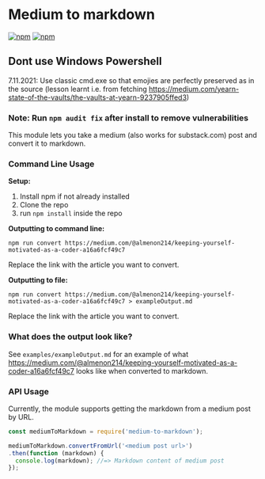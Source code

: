 # Medium to markdown
[![npm](https://img.shields.io/npm/v/medium-to-markdown.svg)](https://npmjs.com/package/medium-to-markdown) [![npm](https://img.shields.io/npm/l/medium-to-markdown.svg)]()

## Dont use Windows Powershell

7.11.2021: Use classic cmd.exe so that emojies are perfectly preserved as in the source (lesson learnt i.e. from fetching https://medium.com/yearn-state-of-the-vaults/the-vaults-at-yearn-9237905ffed3)

### Note: Run `npm audit fix` after install to remove vulnerabilities

This module lets you take a medium (also works for substack.com) post and convert it to markdown.

### Command Line Usage

**Setup:**

1. Install npm if not already installed
2. Clone the repo
3. run `npm install` inside the repo

**Outputting to command line:**

`npm run convert https://medium.com/@almenon214/keeping-yourself-motivated-as-a-coder-a16a6fcf49c7`

Replace the link with the article you want to convert.

**Outputting to file:**

`npm run convert https://medium.com/@almenon214/keeping-yourself-motivated-as-a-coder-a16a6fcf49c7 > exampleOutput.md`

Replace the link with the article you want to convert.

### What does the output look like?

See `examples/exampleOutput.md` for an example of what https://medium.com/@almenon214/keeping-yourself-motivated-as-a-coder-a16a6fcf49c7 looks like when converted to markdown.

### API Usage

Currently, the module supports getting the markdown from a medium post by URL.

```javascript
const mediumToMarkdown = require('medium-to-markdown');

mediumToMarkdown.convertFromUrl('<medium post url>')
.then(function (markdown) {
  console.log(markdown); //=> Markdown content of medium post
});
```
